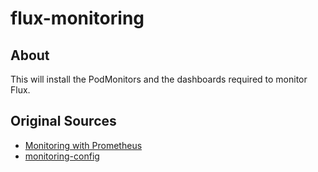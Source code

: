 # flux-monitoring

## About

This will install the PodMonitors and the dashboards required to monitor Flux. 

## Original Sources

- [Monitoring with Prometheus](https://fluxcd.io/docs/guides/monitoring/)
- [monitoring-config](https://github.com/fluxcd/flux2-monitoring-example/tree/main/monitoring/configs)
